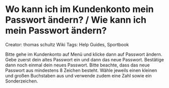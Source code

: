 # Wo kann ich im Kundenkonto mein Passwort ändern? / Wie kann ich mein Passwort ändern?

Creator: thomas schultz
Wiki Tags: Help Guides, Sportbook

Bitte gehe im Kundenkonto auf Menü und klicke dann auf Passwort ändern.
Gebe zuerst dein altes Passwort ein und dann das neue Passwort. Bestätige dann noch einmal dein neues Passwort. Bitte beachte, dass das neue Passwort aus mindestens 8 Zeichen besteht. Wähle jeweils einen kleinen und großen Buchstaben aus und verwende zudem eine Zahl sowie ein Sonderzeichen.